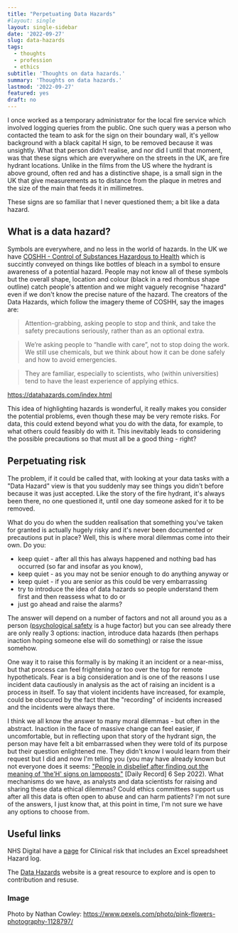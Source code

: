 ```yaml
---
title: "Perpetuating Data Hazards"
#layout: single
layout: single-sidebar
date: '2022-09-27'
slug: data-hazards
tags:
  - thoughts
  - profession
  - ethics
subtitle: 'Thoughts on data hazards.'
summary: 'Thoughts on data hazards.'
lastmod: '2022-09-27'
featured: yes
draft: no
---
```


I once worked as a temporary administrator for the local fire service which involved logging queries from the public. One such query was a person who contacted the team to ask for the sign on their boundary wall, it's yellow background with a black capital H sign, to be removed because it was unsightly. What that person didn't realise, and nor did I until that moment, was that these signs which are everywhere on the streets in the UK, are fire hydrant locations. Unlike in the films from the US where the hydrant is above ground, often red and has a distinctive shape, is a small sign in the UK that give measurements as to distance from the plaque in metres and the size of the main that feeds it in millimetres. 

These signs are so familiar that I never questioned them; a bit like a data hazard.

## What is a data hazard?

Symbols are everywhere, and no less in the world of hazards. In the UK we have [COSHH - Control of Substances Hazardous to Health](https://datahazards.com/index.html) which is succintly conveyed on things like bottles of bleach in a symbol to ensure awareness of a potential hazard. People may not know all of these symbols but the overall shape, location and colour (black in a red rhombus shape outline) catch people's attention and we might vaguely recognise "hazard" even if we don't know the precise nature of the hazard. The creators of the Data Hazards, which follow the imagery theme of COSHH, say the images are:

> Attention-grabbing, asking people to stop and think, and take the safety precautions seriously, rather than as an optional extra.

> We’re asking people to “handle with care”, not to stop doing the work. We still use chemicals, but we think about how it can be done safely and how to avoid emergencies.

> They are familiar, especially to scientists, who (within universities) tend to have the least experience of applying ethics.

https://datahazards.com/index.html

This idea of highlighting hazards is wonderful, it really makes you consider the potential problems, even though these may be very remote risks. For data, this could extend beyond what you do with the data, for example, to what others could feasibly do with it. This inevitably leads to considering the possible precautions so that must all be a good thing - right?

## Perpetuating risk

The problem, if it could be called that, with looking at your data tasks with a "Data Hazard" view is that you suddenly may see things you didn't before because it was just accepted. Like the story of the fire hydrant, it's always been there, no one questioned it, until one day someone asked for it to be removed.

What do you do when the sudden realisation that something you've taken for granted is actually hugely risky and it's never been documented or precautions put in place? Well, this is where moral dilemmas come into their own. Do you:

* keep quiet - after all this has always happened and nothing bad has occurred (so far and insofar as you know), 
* keep quiet - as you may not be senior enough to do anything anyway or 
* keep quiet - if you are senior as this could be very embarrassing
* try to introduce the idea of data hazards so people understand them first and then reassess what to do or
* just go ahead and raise the alarms?

The answer will depend on a number of factors and not all around you as a person ([psychological safety](https://en.wikipedia.org/wiki/Psychological_safety) is a huge factor) but you can see already there are only really 3 options: inaction, introduce data hazards (then perhaps inaction hoping someone else will do something) or raise the issue somehow. 

One way it to raise this formally is by making it an incident or a near-miss, but that process can feel frightening or too over the top for remote hypotheticals. Fear is a big consideration and is one of the reasons I use incident data cautiously in analysis as the act of raising an incident is a process in itself. To say that violent incidents have increased, for example, could be obscured by the fact that the "recording" of incidents increased and the incidents were always there. 

I think we all know the answer to many moral dilemmas - but often in the abstract. Inaction in the face of massive change can feel easier, if uncomfortable, but in reflecting upon that story of the hydrant sign, the person may have felt a bit embarrassed when they were told of its purpose but their question enlightened me. They didn't know I would learn from their request but I did and now I'm telling you (you may have already known but not everyone does it seems: ["People in disbelief after finding out the meaning of 'the'H' signs on lampposts"](https://www.dailyrecord.co.uk/lifestyle/people-disbelief-after-just-finding-27918029) [Daily Record] 6 Sep 2022). What mechanisms do we have, as analysts and data scientists for raising and sharing these data ethical dilemmas? Could ethics committees support us after all this data is often open to abuse and can harm patients? I'm not sure of the answers, I just know that, at this point in time, I'm not sure we have any options to choose from.


## Useful links

NHS Digital have a [page](https://digital.nhs.uk/services/clinical-safety/documentation) for Clinical risk that includes an Excel spreadsheet Hazard log.

The [Data Hazards](https://datahazards.com/contents/data-hazards.html) website is a great resource to explore and is open to contribution and resuse.

### Image

Photo by Nathan Cowley: https://www.pexels.com/photo/pink-flowers-photography-1128797/
